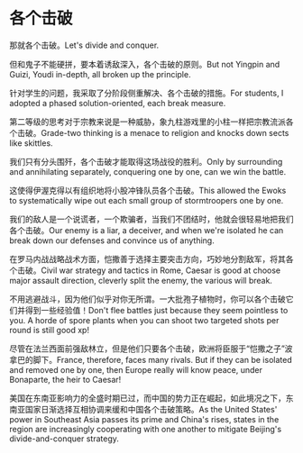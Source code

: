 # 各个击破

<p><span class="chinese">那就各个击破。</span><span class="english">Let's divide and conquer.</span></p>

<p><span class="chinese">但和鬼子不能硬拼，要本着诱敌深入，各个击破的原则。</span><span class="english">But not Yingpin and Guizi, Youdi in-depth, all broken up the principle.</span></p>

<p><span class="chinese">针对学生的问题，我采取了分阶段侧重解决、各个击破的措施。</span><span class="english">For students, I adopted a phased solution-oriented, each break measure.</span></p>

<p><span class="chinese">第二等级的思考对于宗教来说是一种威胁，象九柱游戏里的小柱一样把宗教流派各个击破。</span><span class="english">Grade-two thinking is a menace to religion and knocks down sects like skittles.</span></p>

<p><span class="chinese">我们只有分头围歼，各个击破才能取得这场战役的胜利。</span><span class="english">Only by surrounding and annihilating separately, conquering one by one, can we win the battle.</span></p>

<p><span class="chinese">这使得伊渥克得以有组织地将小股冲锋队员各个击破。</span><span class="english">This allowed the Ewoks to systematically wipe out each small group of stormtroopers one by one.</span></p>

<p><span class="chinese">我们的敌人是一个说谎者，一个欺骗者，当我们不团结时，他就会很轻易地把我们各个击破。</span><span class="english">Our enemy is a liar, a deceiver, and when we're isolated he can break down our defenses and convince us of anything.</span></p>

<p><span class="chinese">在罗马内战战略战术方面，恺撒善于选择主要突击方向，巧妙地分割敌军，将其各个击破。</span><span class="english">Civil war strategy and tactics in Rome, Caesar is good at choose major assault direction, cleverly split the enemy, the various will break.</span></p>

<p><span class="chinese">不用逃避战斗，因为他们似乎对你无所谓。一大批孢子植物时，你可以各个击破它们并得到一些经验值！</span><span class="english">Don't flee battles just because they seem pointless to you. A horde of spore plants when you can shoot two targeted shots per round is still good xp!</span></p>

<p><span class="chinese">尽管在法兰西面前强敌林立，但是他们只要各个击破，欧洲将臣服于“恺撒之子”波拿巴的脚下。</span><span class="english">France, therefore, faces many rivals. But if they can be isolated and removed one by one, then Europe really will know peace, under Bonaparte, the heir to Caesar!</span></p>

<p><span class="chinese">美国在东南亚影响力的全盛时期已过，而中国的势力正在崛起，如此境况之下，东南亚国家日渐选择互相协调来缓和中国各个击破策略。</span><span class="english">As the United States' power in Southeast Asia passes its prime and China's rises, states in the region are increasingly cooperating with one another to mitigate Beijing's divide-and-conquer strategy.</span></p>

